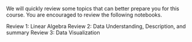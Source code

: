 We will quickly review some topics that can better prepare you for this course. You are encouraged to review the following notebooks.

Review 1: Linear Algebra
Review 2: Data Understanding, Description, and summary
Review 3: Data Visualization

